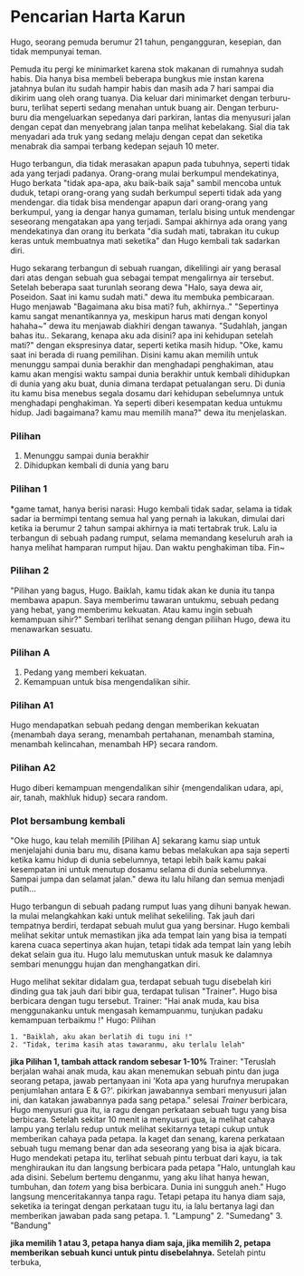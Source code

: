 # Pencarian Harta Karun
Hugo, seorang pemuda berumur 21 tahun, pengangguran, kesepian, dan tidak mempunyai teman.

Pemuda itu pergi ke minimarket karena stok makanan di rumahnya sudah habis. Dia hanya bisa membeli beberapa bungkus mie instan karena jatahnya bulan itu sudah hampir habis dan masih ada 7 hari sampai dia dikirim uang oleh orang tuanya.
Dia keluar dari minimarket dengan terburu-buru, terlihat seperti sedang menahan untuk buang air. Dengan terburu-buru dia mengeluarkan sepedanya dari parkiran, lantas dia menyusuri jalan dengan cepat dan menyebrang jalan tanpa melihat kebelakang. Sial dia tak menyadari ada truk yang sedang melaju dengan cepat dan seketika menabrak dia sampai terbang kedepan sejauh 10 meter. 

Hugo terbangun, dia tidak merasakan apapun pada tubuhnya, seperti tidak ada yang terjadi padanya. Orang-orang mulai berkumpul mendekatinya, Hugo berkata "tidak apa-apa, aku baik-baik saja" sambil mencoba untuk duduk, tetapi orang-orang yang sudah berkumpul seperti tidak ada yang mendengar. dia tidak bisa mendengar apapun dari orang-orang yang berkumpul, yang ia dengar hanya gumaman, terlalu bising untuk mendengar seseorang mengatakan apa yang terjadi. Sampai akhirnya ada orang yang mendekatinya dan orang itu berkata "dia sudah mati, tabrakan itu cukup keras untuk membuatnya mati seketika" dan Hugo kembali tak sadarkan diri.

Hugo sekarang terbangun di sebuah ruangan, dikelilingi air yang berasal dari atas dengan sebuah gua sebagai tempat mengalirnya air tersebut. Setelah beberapa saat turunlah seorang dewa
"Halo, saya dewa air, Poseidon. Saat ini kamu sudah mati." dewa itu membuka pembicaraan.
Hugo menjawab "Bagaimana aku bisa mati? fuh, akhirnya.."
"Sepertinya kamu sangat menantikannya ya, meskipun harus mati dengan konyol hahaha~" dewa itu menjawab diakhiri dengan tawanya.
"Sudahlah, jangan bahas itu.. Sekarang, kenapa aku ada disini? apa ini kehidupan setelah mati?" dengan ekspresinya datar, seperti ketika masih hidup.
"Oke, kamu saat ini berada di ruang pemilihan. Disini kamu akan memilih untuk menunggu sampai dunia berakhir dan menghadapi penghakiman, atau kamu akan mengisi waktu sampai dunia berakhir untuk kembali dihidupkan di dunia yang aku buat, dunia dimana terdapat petualangan seru. Di dunia itu kamu bisa menebus segala dosamu dari kehidupan sebelumnya untuk menghadapi penghakiman. Ya seperti diberi kesempatan kedua untukmu hidup. Jadi bagaimana? kamu mau memilih mana?" dewa itu menjelaskan.

### Pilihan
1. Menunggu sampai dunia berakhir
2. Dihidupkan kembali di dunia yang baru

### Pilihan 1
*game tamat, hanya berisi narasi:
Hugo kembali tidak sadar, selama ia tidak sadar ia bermimpi tentang semua hal yang pernah ia lakukan, dimulai dari ketika ia berumur 2 tahun sampai akhirnya ia mati tertabrak truk. Lalu ia terbangun di sebuah padang rumput, selama memandang keseluruh arah ia hanya melihat hamparan rumput hijau. Dan waktu penghakiman tiba. 
Fin~

### Pilihan 2
"Pilihan yang bagus, Hugo. Baiklah, kamu tidak akan ke dunia itu tanpa membawa apapun. Saya memberimu tawaran untukmu, sebuah pedang yang hebat, yang memberimu kekuatan. Atau kamu ingin sebuah kemampuan sihir?" Sembari terlihat senang dengan piliihan Hugo, dewa itu menawarkan sesuatu.

### Pilihan A
1. Pedang yang memberi kekuatan.
2. Kemampuan untuk bisa mengendalikan sihir.

### Pilihan A1
Hugo mendapatkan sebuah pedang dengan memberikan kekuatan {menambah daya serang, menambah pertahanan, menambah stamina, menambah kelincahan, menambah HP} secara random.

### Pilihan A2
Hugo diberi kemampuan mengendalikan sihir {mengendalikan udara, api, air, tanah, makhluk hidup} secara random.

### Plot bersambung kembali
"Oke hugo, kau telah memilih [Pilihan A] sekarang kamu siap untuk menjelajahi dunia baru mu, disana kamu bebas melakukan apa saja seperti ketika kamu hidup di dunia sebelumnya, tetapi lebih baik kamu pakai kesempatan ini untuk menutup dosamu selama di dunia sebelumnya. Sampai jumpa dan selamat jalan."
dewa itu lalu hilang dan semua menjadi putih... 

Hugo terbangun di sebuah padang rumput luas yang dihuni banyak hewan. Ia mulai melangkahkan kaki untuk melihat sekeliling. Tak jauh dari tempatnya berdiri, terdapat sebuah mulut gua yang bersinar. Hugo kembali melihat sekitar untuk memastikan jika ada tempat lain yang bisa ia tempati karena cuaca sepertinya akan hujan, tetapi tidak ada tempat lain yang lebih dekat selain gua itu. Hugo lalu memutuskan untuk masuk ke dalamnya sembari menunggu hujan dan menghangatkan diri. 

Hugo melihat sekitar didalam gua, terdapat sebuah tugu disebelah kiri dinding gua tak jauh dari bibir gua, terdapat tulisan "Trainer". Hugo bisa berbicara dengan tugu tersebut.
Trainer: "Hai anak muda, kau bisa menggunakanku untuk mengasah kemampuanmu, tunjukan padaku kemampuan terbaikmu !"
Hugo: Pilihan 

    1. "Baiklah, aku akan berlatih di tugu ini !"
	2. "Tidak, terima kasih atas tawaranmu, aku terlalu lelah"
	
**jika Pilihan 1, tambah attack random sebesar 1-10%**
Trainer: "Teruslah berjalan wahai anak muda, kau akan menemukan sebuah pintu dan juga seorang petapa, jawab pertanyaan ini 'Kota apa yang hurufnya merupakan penjumlahan antara E & G?'. pikirkan jawabannya sembari menyusuri jalan ini, dan katakan jawabannya pada sang petapa."
selesai _Trainer_ berbicara, Hugo menyusuri gua itu, ia ragu dengan perkataan sebuah tugu yang bisa berbicara.
Setelah sekitar 10 menit ia menyusuri gua, ia melihat cahaya lampu yang terlalu redup untuk melihat sekitarnya tetapi cukup untuk memberikan cahaya pada petapa. Ia kaget dan senang, karena perkataan sebuah tugu memang benar dan ada seseorang yang bisa ia ajak bicara.
Hugo mendekati petapa itu, terlihat sebuah pintu terbuat dari kayu, ia tak menghiraukan itu dan langsung berbicara pada petapa
"Halo, untunglah kau ada disini. Sebelum bertemu denganmu, yang aku lihat hanya hewan, tumbuhan, dan _totem_ yang bisa berbicara. Dunia ini sungguh aneh." Hugo langsung menceritakannya tanpa ragu. Tetapi petapa itu hanya diam saja, seketika ia teringat dengan perkataan tugu itu, ia lalu bertanya lagi dan memberikan jawaban pada sang petapa.
	1. "Lampung"
	2. "Sumedang"
	3. "Bandung"
	
**jika memilih 1 atau 3, petapa hanya diam saja, jika memilih 2, petapa memberikan sebuah kunci untuk pintu disebelahnya.**
Setelah pintu terbuka, 
